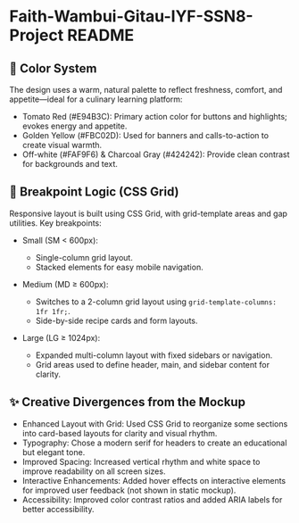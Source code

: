 # Faith-Wambui-Gitau-IYF-SSN8-Project README


 ## 🎨 Color System
The design uses a warm, natural palette to reflect freshness, comfort, and appetite—ideal for a culinary learning platform:

- Tomato Red (#E94B3C): Primary action color for buttons and highlights; evokes energy and appetite.
- Golden Yellow (#FBC02D): Used for banners and calls-to-action to create visual warmth.
- Off-white (#FAF9F6) & Charcoal Gray (#424242): Provide clean contrast for backgrounds and text.





## 🧱 Breakpoint Logic (CSS Grid)
Responsive layout is built using CSS Grid, with grid-template areas and gap utilities. Key breakpoints:

- Small (SM < 600px):  
  - Single-column grid layout.  
  - Stacked elements for easy mobile navigation.

- Medium (MD ≥ 600px):  
  - Switches to a 2-column grid layout using `grid-template-columns: 1fr 1fr;`.  
  - Side-by-side recipe cards and form layouts.

- Large (LG ≥ 1024px):  
  - Expanded multi-column layout with fixed sidebars or navigation.  
  - Grid areas used to define header, main, and sidebar content for clarity.

## ✨ Creative Divergences from the Mockup
- Enhanced Layout with Grid: Used CSS Grid to reorganize some sections into card-based layouts for clarity and visual rhythm.
- Typography: Chose a modern serif for headers to create an educational but elegant tone.
- Improved Spacing: Increased vertical rhythm and white space to improve readability on all screen sizes.
- Interactive Enhancements: Added hover effects on interactive elements for improved user feedback (not shown in static mockup).
- Accessibility: Improved color contrast ratios and added ARIA labels for better accessibility.


